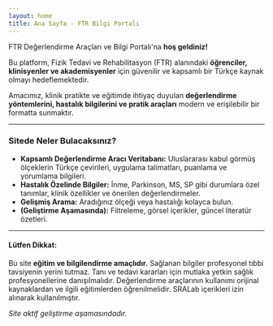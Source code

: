 ```yaml
---
layout: home
title: Ana Sayfa - FTR Bilgi Portalı
---
```


FTR Değerlendirme Araçları ve Bilgi Portalı'na **hoş geldiniz!**

Bu platform, Fizik Tedavi ve Rehabilitasyon (FTR) alanındaki **öğrenciler, klinisyenler ve akademisyenler** için güvenilir ve kapsamlı bir Türkçe kaynak olmayı hedeflemektedir.

Amacımız, klinik pratikte ve eğitimde ihtiyaç duyulan **değerlendirme yöntemlerini, hastalık bilgilerini ve pratik araçları** modern ve erişilebilir bir formatta sunmaktır.

---

### Sitede Neler Bulacaksınız?

- **Kapsamlı Değerlendirme Aracı Veritabanı:** Uluslararası kabul görmüş ölçeklerin Türkçe çevirileri, uygulama talimatları, puanlama ve yorumlama bilgileri.
- **Hastalık Özelinde Bilgiler:** İnme, Parkinson, MS, SP gibi durumlara özel tanımlar, klinik özellikler ve önerilen değerlendirmeler.
- **Gelişmiş Arama:** Aradığınız ölçeği veya hastalığı kolayca bulun.
- **(Geliştirme Aşamasında):** Filtreleme, görsel içerikler, güncel literatür özetleri.

---

#### Lütfen Dikkat:

Bu site **eğitim ve bilgilendirme amaçlıdır.** Sağlanan bilgiler profesyonel tıbbi tavsiyenin yerini tutmaz. Tanı ve tedavi kararları için mutlaka yetkin sağlık profesyonellerine danışılmalıdır. Değerlendirme araçlarının kullanımı orijinal kaynaklardan ve ilgili eğitimlerden öğrenilmelidir. SRALab içerikleri izin alınarak kullanılmıştır.

*Site aktif geliştirme aşamasındadır.*
